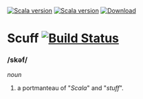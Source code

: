 [![Scala version](https://img.shields.io/badge/scala-2.11-orange.svg)](http://www.scala-lang.org/api/2.11.9/)
[![Scala version](https://img.shields.io/badge/scala-2.12-orange.svg)](http://www.scala-lang.org/api/2.12.1/)
[![Download](https://api.bintray.com/packages/bulletproof-ninja/maven/Scuff/images/download.svg)](https://bintray.com/bulletproof-ninja/maven/Scuff/_latestVersion#files)

# Scuff [![Build Status](https://semaphoreci.com/api/v1/nilskp/scuff/branches/master/badge.svg)](https://semaphoreci.com/nilskp/scuff)

### /skəf/
_noun_
1. a portmanteau of "_Scala_" and "_stuff_".
